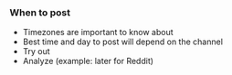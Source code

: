 
### When to post

- Timezones are important to know about
- Best time and day to post will depend on the channel
- Try out
- Analyze (example: later for Reddit)

